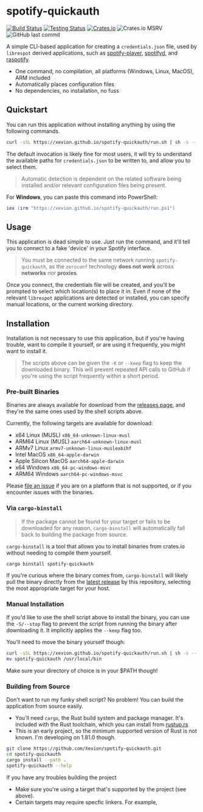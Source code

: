 # spotify-quickauth

[![Build Status](https://github.com/Xevion/spotify-quickauth/workflows/build/badge.svg)](https://github.com/Xevion/spotify-quickauth/actions)
[![Testing Status](https://github.com/Xevion/spotify-quickauth/workflows/test/badge.svg)](https://github.com/Xevion/spotify-quickauth/actions)
[![Crates.io](https://img.shields.io/crates/v/spotify-quickauth.svg)](https://crates.io/crates/spotify-quickauth)
![Crates.io MSRV](https://img.shields.io/crates/msrv/spotify-quickauth)
![GitHub last commit](https://img.shields.io/github/last-commit/Xevion/spotify-quickauth)
<!-- TODO: Add testing status badge -->


A simple CLI-based application for creating a `credentials.json` file, used by `librespot` derived applications, such as [spotify-player][spotify-player], [spotifyd][spotifyd], and [raspotify][raspotify].

- One command, no compilation, all platforms (Windows, Linux, MacOS), ARM included
- Automatically places configuration files
- No dependencies, no installation, no fuss

## Quickstart

You can run this application without installing anything by using the following commands.

```bash
curl -sSL https://xevion.github.io/spotify-quickauth/run.sh | sh -s --
```

The default invocation is likely fine for most users, it will try to understand the available paths for `credentials.json` to be written to, and allow you to select them.

> Automatic detection is dependent on the related software being installed and/or relevant configuration files being present.

For **Windows**, you can paste this command into PowerShell:

```powershell
iex (irm "https://xevion.github.io/spotify-quickauth/run.ps1")
```

## Usage

This application is dead simple to use. Just run the command, and it'll tell you to connect to a fake 'device' in your Spotify interface.

> You must be connected to the same network running `spotify-quickauth`, as the `zeroconf` technology **does not work** across **networks** nor **proxies**. 

Once you connect, the credentials file will be created, and you'll be prompted to select which location(s) to place it in. Even if none of the relevant `librespot` applications are detected or installed, you can specify manual locations, or the current working directory.

## Installation

Installation is not necessary to use this application, but if you're having trouble, want to compile it yourself, or are using it frequently, you might want to install it.

>The scripts above can be given the `-K` or `--keep` flag to keep the downloaded binary. This will prevent repeated API calls to GitHub if you're using the script frequently within a short period.


### Pre-built Binaries

Binaries are always available for download from the [releases page][latestRelease], and they're the same ones used by the shell scripts above.

Currently, the following targets are available for download:
- x64 Linux (MUSL) `x86_64-unknown-linux-musl`
- ARM64 Linux (MUSL) `aarch64-unknown-linux-musl`
- ARMv7 Linux `armv7-unknown-linux-musleabihf`
- Intel MacOS `x86_64-apple-darwin`
- Apple Silicon MacOS `aarch64-apple-darwin`
- x64 Windows `x86_64-pc-windows-msvc`
- ARM64 Windows `aarch64-pc-windows-msvc`

Please [file an issue][new-issue] if you are on a platform that is not supported, or if you encounter issues with the binaries.

### Via `cargo-binstall`

> If the package cannot be found for your target or fails to be downloaded for any reason, `cargo-binstall` will automatically fall back to building the package from source.

`cargo-binstall` is a tool that allows you to install binaries from crates.io without needing to compile them yourself.

```
cargo binstall spotify-quickauth
```

If you're curious where the binary comes from, `cargo-binstall` will likely pull the binary directly from the [latest release][latestRelease] by this repository, selecting the most appropriate target for your host.


### Manual Installation

If you'd like to use the shell script above to install the binary, you can use the `-S/--stop` flag to prevent the script from running the binary after downloading it. It implicitly applies the `--keep` flag too.

You'll need to move the binary yourself though:

```bash
curl -sSL https://xevion.github.io/spotify-quickauth/run.sh | sh -s -- -S
mv spotify-quickauth /usr/local/bin
```

Make sure your directory of choice is in your $PATH though!

### Building from Source

Don't want to run my funky shell script? No problem! You can build the application from source easily.

- You'll need `cargo`, the Rust build system and package manager. It's included with the Rust toolchain, which you can install from [rustup.rs][rustup]
- This is an early project, so the minimum supported version of Rust is not known. I'm developing on 1.81.0 though.

```bash
git clone https://github.com/Xevion/spotify-quickauth.git
cd spotify-quickauth
cargo install --path .
spotify-quickauth --help
```

If you have any troubles building the project
- Make sure you're using a target that's supported by the project (see above).
- Certain targets may require specfic linkers. For example, 

[latestRelease]: https://github.com/Xevion/spotify-quickauth/releases/latest/
[spotify-player]: https://github.com/aome510/spotify-player
[spotifyd]: https://github.com/Spotifyd/spotifyd
[raspotify]: https://github.com/dtcooper/raspotify
[rustup]: https://rustup.rs
[git]: https://git-scm.com
[binstall]: https://github.com/cargo-bins/cargo-binstall
[quickinstall]: https://github.com/cargo-bins/cargo-quickinstall
[binstall-installation]: https://github.com/cargo-bins/cargo-binstall#installation
[new-issue]: https://github.com/Xevion/spotify-quickauth/issues/new